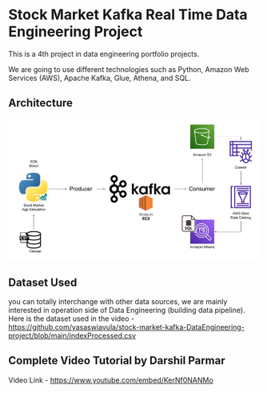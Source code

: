 # Stock Market Kafka Real Time Data Engineering Project

This is a 4th project in data engineering portfolio projects.

We are going to use different technologies such as Python, Amazon Web Services (AWS), Apache Kafka, Glue, Athena, and SQL.

## Architecture 
<img src="Architecture.jpg">

## Dataset Used
you can totally interchange with other data sources, we are mainly interested in operation side of Data Engineering (building data pipeline). 
Here is the dataset used in the video - https://github.com/yasaswiavula/stock-market-kafka-DataEngineering-project/blob/main/indexProcessed.csv

## Complete Video Tutorial by Darshil Parmar
Video Link - https://www.youtube.com/embed/KerNf0NANMo
